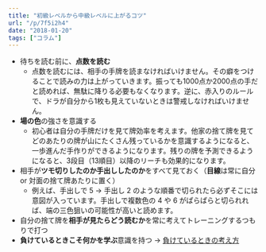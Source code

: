 ```yaml
---
title: "初級レベルから中級レベルに上がるコツ"
url: "/p/7f5i2h4"
date: "2018-01-20"
tags: ["コラム"]
---
```


* 待ちを読む前に、**点数を読む**
    * 点数を読むには、相手の手牌を読まなければいけません。その癖をつけることで読みの力は上がっていきます。振っても1000点か2000点の手だと読めれば、無駄に降りる必要もなくなります。逆に、赤入りのルールで、ドラが自分から1枚も見えていないときは警戒しなければいけません。
* **場の色**の強さを意識する
    * 初心者は自分の手牌だけを見て牌効率を考えます。他家の捨て牌を見てどのあたりの牌が山にたくさん残っているかを意識するようになると、一歩進んだ手作りができるようになります。残りの牌を予測できるようになると、3段目（13順目）以降のリーチも効果的になります。
* 相手が**ツモ切りしたのか手出ししたのか**をすべて見ておく（**目線**は常に自分 or 対面の捨て牌あたりに置く）
    * 例えば、手出しで 5 → 手出し 2 のような順番で切られたら必ずそこには意図が入っています。手出しで複数色の 4 や 6 がぱらぱらと切られれば、端の三色狙いの可能性が高いと読めます。
* 自分の捨て牌を**相手が見たらどう読むか**を常に考えてトレーニングするつもりで打つ
* **負けているときこそ何かを学ぶ**意識を持つ → [負けているときの考え方](/p/8gdnux3)

